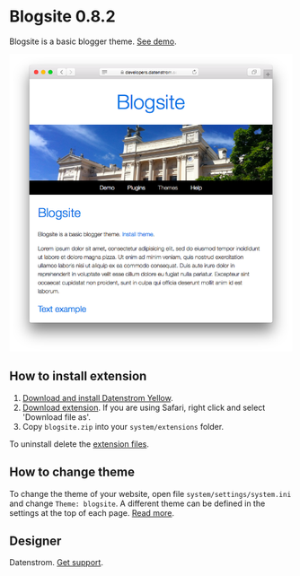 Blogsite 0.8.2
==============
Blogsite is a basic blogger theme. [See demo](https://developers.datenstrom.se/themes/blogsite).

<p align="center"><img src="blogsite-screenshot.png?raw=true" alt="Screenshot"></p>

## How to install extension

1. [Download and install Datenstrom Yellow](https://github.com/datenstrom/yellow/).
2. [Download extension](https://github.com/datenstrom/yellow-extensions/raw/master/zip/blogsite.zip). If you are using Safari, right click and select 'Download file as'.
3. Copy `blogsite.zip` into your `system/extensions` folder.

To uninstall delete the [extension files](update.ini).

## How to change theme

To change the theme of your website, open file `system/settings/system.ini` and change `Theme: blogsite`. A different theme can be defined in the settings at the top of each page. [Read more](https://developers.datenstrom.se/help/adjusting-system#system-settings).

## Designer

Datenstrom. [Get support](https://developers.datenstrom.se/help/support).
